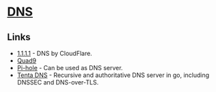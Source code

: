 # [DNS](http://en.wikipedia.org/wiki/Domain_Name_System)

## Links

- [1.1.1.1](https://one.one.one.one/) - DNS by CloudFlare.
- [Quad9](https://www.quad9.net/)
- [Pi-hole](https://pi-hole.net/) - Can be used as DNS server.
- [Tenta DNS](https://github.com/tenta-browser/tenta-dns) - Recursive and authoritative DNS server in go, including DNSSEC and DNS-over-TLS.

